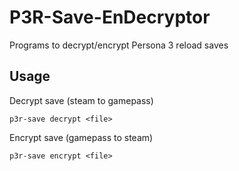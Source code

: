 # P3R-Save-EnDecryptor
Programs to decrypt/encrypt Persona 3 reload saves

## Usage

Decrypt save (steam to gamepass)
```
p3r-save decrypt <file>
```

Encrypt save (gamepass to steam)
```
p3r-save encrypt <file>
```

